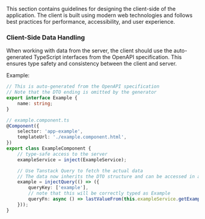 This section contains guidelines for designing the client-side of the application. The client is built using modern web technologies and follows best practices for performance, accessibility, and user experience.

### Client-Side Data Handling

When working with data from the server, the client should use the auto-generated TypeScript interfaces from the OpenAPI specification. This ensures type safety and consistency between the client and server.

Example:

```typescript
// This is auto-generated from the OpenAPI specification
// Note that the DTO ending is omitted by the generator
export interface Example {
    name: string;
}

// example.component.ts
@Component({
    selector: 'app-example',
    templateUrl: './example.component.html',
})
export class ExampleComponent {
    // type-safe access to the server
    exampleService = inject(ExampleService);

    // Use Tanstack Query to fetch the actual data
    // The data now inherits the DTO structure and can be accessed in a type-safe manner
    example = injectQuery(() => ({
        queryKey: ['example'],
        // note that this will be correctly typed as Example
        queryFn: async () => lastValueFrom(this.exampleService.getExampleByName('example')),
    }));
}
``` 